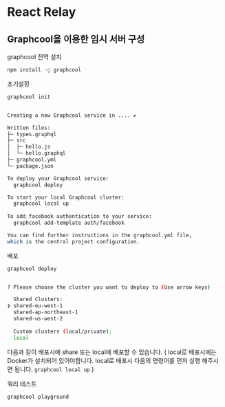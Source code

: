 # React Relay

## Graphcool을 이용한 임시 서버 구성

graphcool 전역 설치
```bash
npm install -g graphcool
```

초기설정
```bash
graphcool init


Creating a new Graphcool service in .... ✔

Written files:
├─ types.graphql
├─ src
│  ├─ hello.js
│  └─ hello.graphql
├─ graphcool.yml
└─ package.json

To deploy your Graphcool service:
  graphcool deploy

To start your local Graphcool cluster:
  graphcool local up
  
To add facebook authentication to your service:
  graphcool add-template auth/facebook

You can find further instructions in the graphcool.yml file,
which is the central project configuration.
```

배포
```bash
graphcool deploy


? Please choose the cluster you want to deploy to (Use arrow keys)

  Shared Clusters:
❯ shared-eu-west-1 
  shared-ap-northeast-1 
  shared-us-west-2 
                       
  Custom clusters (local/private):
  local 
```
다음과 깉이 배포시에 share 또는 local에 배포할 수 있습니다. ( local로 배포시에는 Docker가 설치되어 있어야합니다. local로 배포시 다음의 명령어를 먼저 실행 해주시면 됩니다. `graphcool local up` )

쿼리 테스트
```
graphcool playground
```